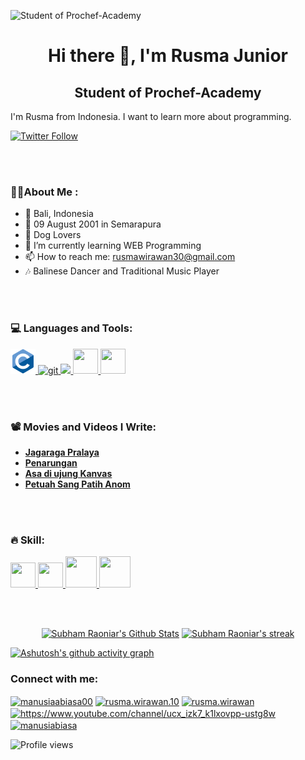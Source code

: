![Student of Prochef-Academy](https://pbs.twimg.com/profile_banners/816619375662764032/1585457208/1500x500)
<h1 align="center"> Hi there 👋, I'm Rusma Junior </h1> <h2 align="center"> Student of Prochef-Academy </h2>


I'm Rusma from Indonesia. I want to learn more about programming. 

[![Twitter Follow](https://img.shields.io/twitter/follow/manusiaabiasa00?color=1DA1F2&logo=twitter&style=for-the-badge)](https://twitter.com/manusiaabiasa00)

<br/>
<br/>

### 🙋‍♂️About Me : 

-  📍 Bali, Indonesia
- 📆 09 August 2001 in Semarapura
- 🐶 Dog Lovers
- 🌱 I’m currently learning WEB Programming 
- 📫 How to reach me: rusmawirawan30@gmail.com 
- 🎶 Balinese Dancer and Traditional Music Player

<br/>
<br/>

### 💻 Languages and Tools:

<p align="left"> <a href="https://www.cprogramming.com/" target="_blank"> <img src="https://raw.githubusercontent.com/devicons/devicon/master/icons/c/c-original.svg" alt="c" width="40" height="40"/> </a> <a href="https://git-scm.com/" target="_blank"> <img src="https://www.vectorlogo.zone/logos/git-scm/git-scm-icon.svg" alt="git" width="40" height="40"/> </a> <a href="https://github.com/rusmajunior" target="_blank"> <img src="https://img.icons8.com/windows/50/000000/github.png"/> </a> <a href="https://sourceforge.net/projects/orwelldevcpp/" target="_blank"> <img src="https://www.freeiconspng.com/thumbs/c-logo-icon/dev-visual-c-plus-plus-logo-icon-11.png" width="40" height="40" /> </a> <a href="https://code.visualstudio.com/" target="_blank"> <img src="https://upload.wikimedia.org/wikipedia/commons/thumb/9/9a/Visual_Studio_Code_1.35_icon.svg/1024px-Visual_Studio_Code_1.35_icon.svg.png" width="40" height="40" /> </a> </p>

<br/>
<br/>

### 📽 Movies and Videos I Write:

  - **[Jagaraga Pralaya](https://www.instagram.com/p/BvXGV4MBeS9/)**
  - **[Penarungan](https://drive.google.com/file/d/12tVEXxLANk7dtslM7MmC7cJ-xdlXyley/view)**
  - **[Asa di ujung Kanvas](https://www.instagram.com/cineclueklungkung/)**
  - **[Petuah Sang Patih Anom](https://www.instagram.com/cineclueklungkung/)**
  
<br/>
<br/>

### 🔥 Skill: 

<a href="https://www.canva.com/" target="_blank"> <img src="https://www.apkmirror.com/wp-content/uploads/2020/05/5ec5f731a2f8c.png" width="40" height="40" /> 
 <a href="https://filmora.wondershare.net/filmora-video-editor.html?gclid=Cj0KCQjwu7OIBhCsARIsALxCUaNMm4rNhOYsY_Gokypp6sISK7sBqWvUwYtz7hmhUvCW5bwGi9U91_gaApMSEALw_wcB" target="_blank"> <img src="https://tpng.net/download/600x600_250-2508717_png-effects-pack.png" width="40" height="40" /> <a href="https://id.wikipedia.org/wiki/HTML5" target="_blank"> <img src="https://upload.wikimedia.org/wikipedia/commons/thumb/6/61/HTML5_logo_and_wordmark.svg/512px-HTML5_logo_and_wordmark.svg.png" width="50" height="50" /> <a href="https://en.wikipedia.org/wiki/CSS" target="_blank"> <img src="https://www.freepnglogos.com/uploads/html5-logo-png/html5-logo-css-logo-png-transparent-svg-vector-bie-supply-9.png" width="50" height="50" />  </p>
  
<br/>
<br/>

<p align="center">   
<a href="https://github.com/Rofiansyah/github-readme-stats"><img alt="Subham Raoniar's Github Stats" src="https://github-readme-stats.vercel.app/api?username=rusmajunior&show_icons=true&count_private=true&theme=outrun&hide_border=true&bg_color=0D1117" /></a>
<a href="https://github.com/rusmajunior/github-readme-streak-stats">
        <img title="🔥 Get streak stats for your profile at git.io/streak-stats" alt="Subham Raoniar's streak" src="https://github-readme-streak-stats.herokuapp.com/?user=rusmajunior&theme=shades-of-purple&hide_border=true&stroke=0000&background=060A0CD0"/> </a> </p>

[![Ashutosh's github activity graph](https://activity-graph.herokuapp.com/graph?username=rusmajunior&theme=redical)](https://github.com/ashutosh00710/github-readme-activity-graph)


<h3 align="left">Connect with me:</h3>
<p align="left">
<a href="https://twitter.com/manusiaabiasa00" target="blank"><img align="center" src="https://raw.githubusercontent.com/rahuldkjain/github-profile-readme-generator/master/src/images/icons/Social/twitter.svg" alt="manusiaabiasa00" height="30" width="40" /></a>
<a href="https://fb.com/rusma.wirawan.10" target="blank"><img align="center" src="https://raw.githubusercontent.com/rahuldkjain/github-profile-readme-generator/master/src/images/icons/Social/facebook.svg" alt="rusma.wirawan.10" height="30" width="40" /></a>
<a href="https://instagram.com/rusma.wirawan" target="blank"><img align="center" src="https://raw.githubusercontent.com/rahuldkjain/github-profile-readme-generator/master/src/images/icons/Social/instagram.svg" alt="rusma.wirawan" height="30" width="40" /></a>
<a href="https://www.youtube.com/c/https://www.youtube.com/channel/ucx_izk7_k1lxovpp-ustg8w" target="blank"><img align="center" src="https://raw.githubusercontent.com/rahuldkjain/github-profile-readme-generator/master/src/images/icons/Social/youtube.svg" alt="https://www.youtube.com/channel/ucx_izk7_k1lxovpp-ustg8w" height="30" width="40" /></a>
<a href="https://discord.gg/manusiabiasa" target="blank"><img align="center" src="https://raw.githubusercontent.com/rahuldkjain/github-profile-readme-generator/master/src/images/icons/Social/discord.svg" alt="manusiabiasa" height="30" width="40" /></a>
</p>



![Profile views](https://gpvc.arturio.dev/rusmajunior) 

